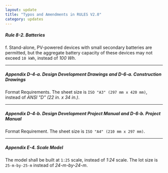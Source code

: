 ```yaml
---
layout: update
title: "Typos and Amendments in RULES V2.0"
category: updates
---
```


##### Rule 8-2. Batteries

f. Stand-alone, PV-powered devices with small secondary batteries are permitted, but the aggregate battery capacity of these devices may not exceed `10 kWh`, instead of _100 Wh_.

---

##### Appendix D-4-a. Design Development Drawings and D-6-a. Construction Drawings

Format Requirements. The sheet size is `ISO "A3" (297 mm x 420 mm)`, instead of _ANSI "D" (22 in. x 34 in.)_.

---

##### Appendix D-4-b. Design Development Project Manual and D-6-b. Project Manual

Format Requirement. The sheet size is `ISO "A4" (210 mm x 297 mm)`.

---

##### Appendix E-4. Scale Model

The model shall be built at `1:25` scale, instead of _1:24_ scale. The lot size is `25-m-by-25-m` instead of _24-m-by-24-m_.